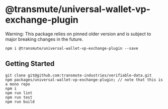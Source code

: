# @transmute/universal-wallet-vp-exchange-plugin

Warning: This package relies on pinned older version and is subject to major breaking changes in the future. 

```
npm i @transmute/universal-wallet-vp-exchange-plugin --save
```

## Getting Started

```
git clone git@github.com:transmute-industries/verifiable-data.git
npm packages/universal-wallet-vp-exchange-plugin; // note that this is a mono repo
npm i
npm run lint
npm run test
npm run build
```
